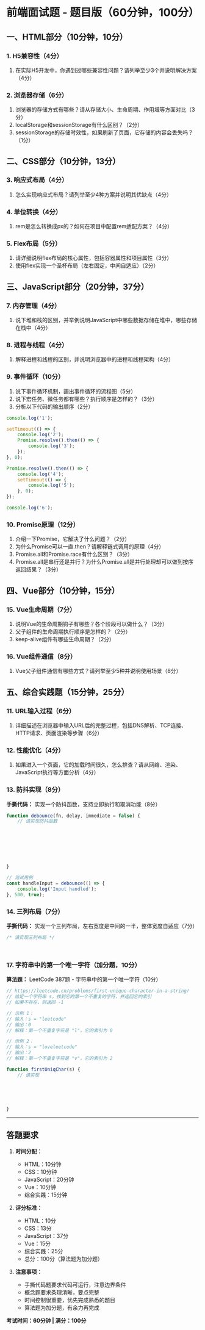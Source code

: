 # 前端面试题 - 题目版（60分钟，100分）

## 一、HTML部分（10分钟，10分）

### 1. H5兼容性（4分）
1. 在实际H5开发中，你遇到过哪些兼容性问题？请列举至少3个并说明解决方案（4分）

### 2. 浏览器存储（6分）
1. 浏览器的存储方式有哪些？请从存储大小、生命周期、作用域等方面对比（3分）
2. localStorage和sessionStorage有什么区别？（2分）
3. sessionStorage的存储时效性，如果刷新了页面，它存储的内容会丢失吗？（1分）

## 二、CSS部分（10分钟，13分）

### 3. 响应式布局（4分）
1. 怎么实现响应式布局？请列举至少4种方案并说明其优缺点（4分）

### 4. 单位转换（4分）
1. rem是怎么转换成px的？如何在项目中配置rem适配方案？（4分）

### 5. Flex布局（5分）
1. 请详细说明flex布局的核心属性，包括容器属性和项目属性（3分）
2. 使用flex实现一个圣杯布局（左右固定，中间自适应）（2分）


## 三、JavaScript部分（20分钟，37分）

### 7. 内存管理（4分）
1. 说下堆和栈的区别，并举例说明JavaScript中哪些数据存储在堆中，哪些存储在栈中（4分）

### 8. 进程与线程（4分）
1. 解释进程和线程的区别，并说明浏览器中的进程和线程架构（4分）

### 9. 事件循环（10分）
1. 说下事件循环机制，画出事件循环的流程图（5分）
2. 说下宏任务、微任务都有哪些？执行顺序是怎样的？（3分）
3. 分析以下代码的输出顺序（2分）
```javascript
console.log('1');

setTimeout(() => {
    console.log('2');
    Promise.resolve().then(() => {
        console.log('3');
    });
}, 0);

Promise.resolve().then(() => {
    console.log('4');
    setTimeout(() => {
        console.log('5');
    }, 0);
});

console.log('6');
```

### 10. Promise原理（12分）
1. 介绍一下Promise，它解决了什么问题？（2分）
2. 为什么Promise可以一直.then？请解释链式调用的原理（4分）
3. Promise.all和Promise.race有什么区别？（3分）
4. Promise.all是串行还是并行？为什么Promise.all是并行处理却可以做到按序返回结果？（3分）


## 四、Vue部分（10分钟，15分）

### 15. Vue生命周期（7分）
1. 说明Vue的生命周期钩子有哪些？各个阶段可以做什么？（3分）
2. 父子组件的生命周期执行顺序是怎样的？（2分）
3. keep-alive组件有哪些生命周期？（2分）

### 16. Vue组件通信（8分）
1. Vue父子组件通信有哪些方式？请列举至少5种并说明使用场景（8分）

## 五、综合实践题（15分钟，25分）

### 11. URL输入过程（6分）
1. 详细描述在浏览器中输入URL后的完整过程，包括DNS解析、TCP连接、HTTP请求、页面渲染等步骤（6分）

### 12. 性能优化（4分）
1. 如果进入一个页面，它的加载时间很久，怎么排查？请从网络、渲染、JavaScript执行等方面分析（4分）

### 13. 防抖实现（8分）
**手撕代码：** 实现一个防抖函数，支持立即执行和取消功能（8分）
```javascript
function debounce(fn, delay, immediate = false) {
    // 请实现防抖函数
    
    
    
    
    
    
    
}

// 测试用例
const handleInput = debounce(() => {
    console.log('Input handled');
}, 500, true);
```

### 14. 三列布局（7分）
**手撕代码：** 实现一个三列布局，左右宽度是中间的一半，整体宽度自适应（7分）
```css
/* 请实现三列布局 */




```

### 17. 字符串中的第一个唯一字符（加分题，10分）
**算法题：** LeetCode 387题 - 字符串中的第一个唯一字符（10分）
```javascript
// https://leetcode.cn/problems/first-unique-character-in-a-string/
// 给定一个字符串 s，找到它的第一个不重复的字符，并返回它的索引
// 如果不存在，则返回 -1

// 示例 1：
// 输入：s = "leetcode"
// 输出：0
// 解释：第一个不重复字符是 "l"，它的索引为 0

// 示例 2：
// 输入：s = "loveleetcode"
// 输出：2
// 解释：第一个不重复字符是 "v"，它的索引为 2

function firstUniqChar(s) {
    // 请实现
    
    
    
    
    
}
```

---

## 答题要求

1. **时间分配**：
   - HTML：10分钟
   - CSS：10分钟
   - JavaScript：20分钟
   - Vue：10分钟
   - 综合实践：15分钟

2. **评分标准**：
   - HTML：10分
   - CSS：13分
   - JavaScript：37分
   - Vue：15分
   - 综合实践：25分
   - 总分：100分（算法题为加分题）

3. **注意事项**：
   - 手撕代码题要求代码可运行，注意边界条件
   - 概念题要求条理清晰，要点完整
   - 时间控制很重要，优先完成熟悉的题目
   - 算法题为加分题，有余力再完成

**考试时间：60分钟 | 满分：100分**